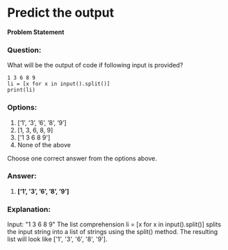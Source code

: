 # Predict the output

**Problem Statement**

### Question:

What will be the output of code if following input is provided?
```
1 3 6 8 9
li = [x for x in input().split()]
print(li)
```

### Options:

1. [‘1’, ’3’, ’6’, ’8’, ’9’] 
2. [1, 3, 6, 8, 9] 
3. ['1 3 6 8 9']
4. None of the above

Choose one correct answer from the options above.


<!-- Answer: -->

### Answer: 

1. **[‘1’, ’3’, ’6’, ’8’, ’9’]**


### Explanation:

Input: "1 3 6 8 9" The list comprehension li = [x for x in input().split()] splits the input string into a list of strings using the split() method. The resulting list will look like ['1', '3', '6', '8', '9'].





